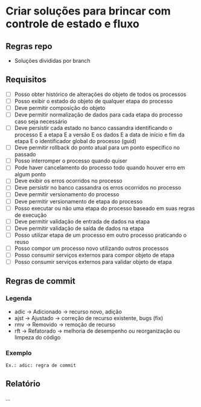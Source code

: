 # Criar soluções para brincar com controle de estado e fluxo 

## Regras repo

- Soluções divididas por branch

## Requisitos

- [ ] Posso obter histórico de alterações do objeto de todos os processos
- [ ] Posso exibir o estado do objeto de qualquer etapa do processo
- [ ] Deve permitir composição do objeto
- [ ] Deve permitir normalização de dados para cada etapa do processo caso seja necessário
- [ ] Deve persistir cada estado no banco cassandra identificando o processo E a etapa E a versão E os dados E a data de início e fim da etapa E o identificador global do processo (guid)
- [ ] Deve permitir rollback do ponto atual para um ponto específico no passado
- [ ] Posso interromper o processo quando quiser
- [ ] Pode haver cancelamento do processo todo quando houver erro em algum ponto
- [ ] Deve exibir os erros ocorridos no processo
- [ ] Deve persistir no banco cassandra os erros ocorridos no processo
- [ ] Deve permitir versionamento do processo
- [ ] Deve permitir versionamento de etapa do processo
- [ ] Posso executar ou não uma etapa do processo baseado em suas regras de execução
- [ ] Deve permitir validação de entrada de dados na etapa
- [ ] Deve permitir validação de saída de dados na etapa
- [ ] Posso utilizar etapa de um processo em outro processo praticando o reuso
- [ ] Posso compor um processo novo utilizando outros processos
- [ ] Posso consumir serviços externos para compor objeto de etapa
- [ ] Posso consumir serviços externos para validar objeto de etapa

## Regras de commit

### Legenda

- adic -> Adicionado -> recurso novo, adição
- ajst -> Ajustado -> correção de recurso existente, bugs (fix)
- rmv -> Removido -> remoção de recurso
- rft -> Refatorado -> melhoria de desempenho ou reorganização ou limpeza do código 

### Exemplo

`Ex.: adic: regra de commit`

## Relatório

...
